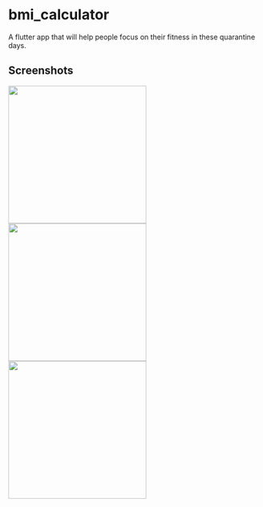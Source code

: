 # bmi_calculator

A flutter app that will help people focus on their fitness in these quarantine days.
## Screenshots
<img src ="https://user-images.githubusercontent.com/55586537/120095187-2ce2de80-c142-11eb-8135-83c95fa58dff.jpeg"  width = "275"> <img src = "https://user-images.githubusercontent.com/55586537/120095186-2b191b00-c142-11eb-904f-a9fae8377231.jpeg" width = "275"> <img src = "https://user-images.githubusercontent.com/55586537/120095188-2d7b7500-c142-11eb-91d7-37ec37a01ef0.jpeg" width = "275">